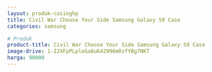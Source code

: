 ```yaml
---
layout: produk-casinghp
title: Civil War Choose Your Side Samsung Galaxy S9 Case
categories: samsung

# Produk
product-title: Civil War Choose Your Side Samsung Galaxy S9 Case
image-drive: 1-I2XFpPLpleGa8u642996mRzfYBg7NKT
harga: 90000
---
```

